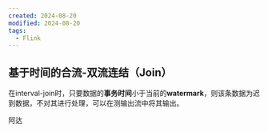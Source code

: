 ```yaml
---
created: 2024-08-20
modified: 2024-08-20
tags:
  - Flink
---
```


## 基于时间的合流-双流连结（Join）

在interval-join时，只要数据的**事务时间**小于当前的**watermark**，则该条数据为迟到数据，不对其进行处理，可以在测输出流中将其输出。

阿达
